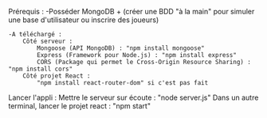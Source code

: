Prérequis :
    -Posséder MongoDB + (créer une BDD "à la main" pour simuler une base d'utilisateur ou inscrire des joueurs)
    
    -A téléchargé : 
        Côté serveur : 
            Mongoose (API MongoDB) : "npm install mongoose"
            Express (Framework pour Node.js) : "npm install express"
            CORS (Package qui permet le Cross-Origin Resource Sharing) : "npm install cors"
        Côté projet React : 
            "npm install react-router-dom" si c'est pas fait


Lancer l'appli : 
    Mettre le serveur sur écoute : "node server.js"
    Dans un autre terminal, lancer le projet react : "npm start"

